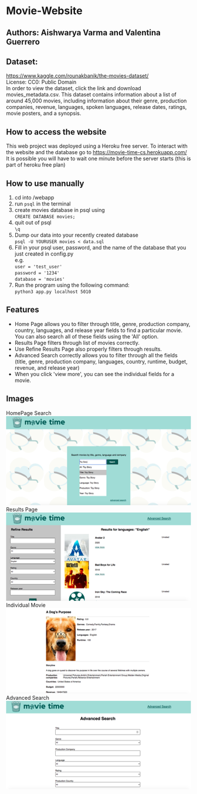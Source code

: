 # Movie-Website
## Authors: Aishwarya Varma and Valentina Guerrero

## Dataset:  
<https://www.kaggle.com/rounakbanik/the-movies-dataset/>
<br/>
License: CC0: Public Domain
<br/>
In order to view the dataset, click the link and download movies_metadata.csv.
This dataset contains information about a list of around 45,000 movies, including information about their genre, production companies, revenue, languages, spoken languages, release dates, ratings, movie posters, and a synopsis.


## How to access the website
This web project was deployed using a Heroku free server. To interact with the website and the database go to https://movie-time-cs.herokuapp.com/ 
It is possible you will have to wait one minute before the server starts (this is part of heroku free plan)

## How to use manually
1. cd into /webapp
2. run `psql` in the terminal
3. create movies database in psql using\
`CREATE DATABASE movies;`
3. quit out of psql\
`\q`
4. Dump our data into your recently created database\
`psql -U YOURUSER movies < data.sql`
5. Fill in your psql user, password, and the name of the database that you just created in config.py\
e.g.\
`user = 'test_user'`\
`password = '1234'`\
`database = 'movies'`
6. Run the program using the following command:\
`python3 app.py localhost 5010`

## Features 
* Home Page allows you to filter through title, genre, production company, country, languages, and release year fields to find a particular movie. You can also search all of these fields using the 'All' option.
* Results Page filters through list of movies correctly.
* Use Refine Results Page also properly filters through results.
* Advanced Search correctly allows you to filter through all the fields (title, genre, production company, languages, country, runtime, budget, revenue, and release year)
* When you click 'view more', you can see the individual fields for a movie.

## Images
HomePage Search\
![Home](home.png?raw=true "HomePage Search")\
Results Page\
![Results](results.png?raw=true "Results Page")\
Individual Movie\
![Movie](movie.png?raw=true "Individual Movie")\
Advanced Search\
![Advances Search](advances.png?raw=true "Advanced Search")


